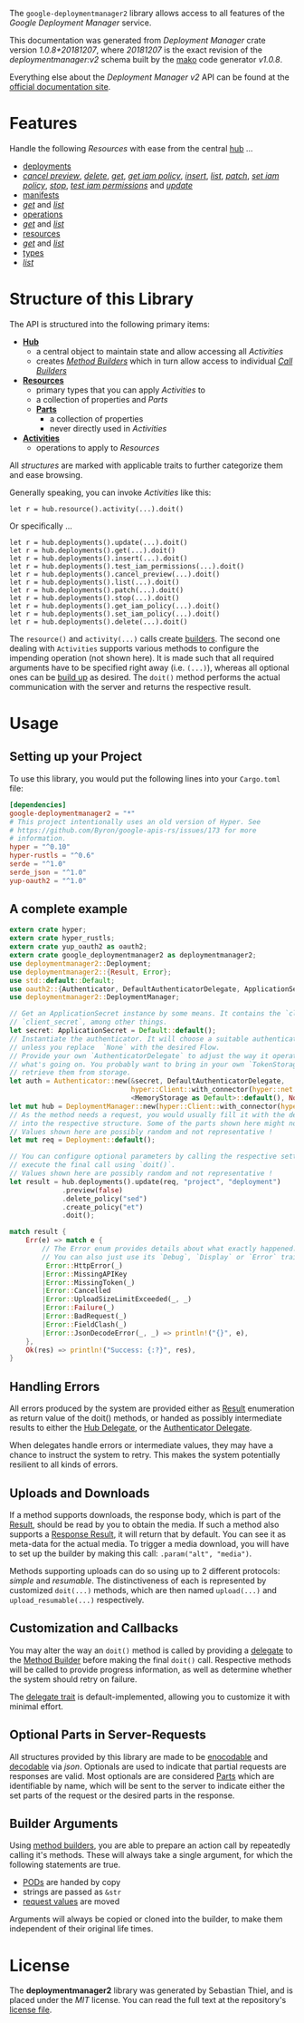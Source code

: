 <!---
DO NOT EDIT !
This file was generated automatically from 'src/mako/api/README.md.mako'
DO NOT EDIT !
-->
The `google-deploymentmanager2` library allows access to all features of the *Google Deployment Manager* service.

This documentation was generated from *Deployment Manager* crate version *1.0.8+20181207*, where *20181207* is the exact revision of the *deploymentmanager:v2* schema built by the [mako](http://www.makotemplates.org/) code generator *v1.0.8*.

Everything else about the *Deployment Manager* *v2* API can be found at the
[official documentation site](https://cloud.google.com/deployment-manager/).
# Features

Handle the following *Resources* with ease from the central [hub](https://docs.rs/google-deploymentmanager2/1.0.8+20181207/google_deploymentmanager2/struct.DeploymentManager.html) ... 

* [deployments](https://docs.rs/google-deploymentmanager2/1.0.8+20181207/google_deploymentmanager2/struct.Deployment.html)
 * [*cancel preview*](https://docs.rs/google-deploymentmanager2/1.0.8+20181207/google_deploymentmanager2/struct.DeploymentCancelPreviewCall.html), [*delete*](https://docs.rs/google-deploymentmanager2/1.0.8+20181207/google_deploymentmanager2/struct.DeploymentDeleteCall.html), [*get*](https://docs.rs/google-deploymentmanager2/1.0.8+20181207/google_deploymentmanager2/struct.DeploymentGetCall.html), [*get iam policy*](https://docs.rs/google-deploymentmanager2/1.0.8+20181207/google_deploymentmanager2/struct.DeploymentGetIamPolicyCall.html), [*insert*](https://docs.rs/google-deploymentmanager2/1.0.8+20181207/google_deploymentmanager2/struct.DeploymentInsertCall.html), [*list*](https://docs.rs/google-deploymentmanager2/1.0.8+20181207/google_deploymentmanager2/struct.DeploymentListCall.html), [*patch*](https://docs.rs/google-deploymentmanager2/1.0.8+20181207/google_deploymentmanager2/struct.DeploymentPatchCall.html), [*set iam policy*](https://docs.rs/google-deploymentmanager2/1.0.8+20181207/google_deploymentmanager2/struct.DeploymentSetIamPolicyCall.html), [*stop*](https://docs.rs/google-deploymentmanager2/1.0.8+20181207/google_deploymentmanager2/struct.DeploymentStopCall.html), [*test iam permissions*](https://docs.rs/google-deploymentmanager2/1.0.8+20181207/google_deploymentmanager2/struct.DeploymentTestIamPermissionCall.html) and [*update*](https://docs.rs/google-deploymentmanager2/1.0.8+20181207/google_deploymentmanager2/struct.DeploymentUpdateCall.html)
* [manifests](https://docs.rs/google-deploymentmanager2/1.0.8+20181207/google_deploymentmanager2/struct.Manifest.html)
 * [*get*](https://docs.rs/google-deploymentmanager2/1.0.8+20181207/google_deploymentmanager2/struct.ManifestGetCall.html) and [*list*](https://docs.rs/google-deploymentmanager2/1.0.8+20181207/google_deploymentmanager2/struct.ManifestListCall.html)
* [operations](https://docs.rs/google-deploymentmanager2/1.0.8+20181207/google_deploymentmanager2/struct.Operation.html)
 * [*get*](https://docs.rs/google-deploymentmanager2/1.0.8+20181207/google_deploymentmanager2/struct.OperationGetCall.html) and [*list*](https://docs.rs/google-deploymentmanager2/1.0.8+20181207/google_deploymentmanager2/struct.OperationListCall.html)
* [resources](https://docs.rs/google-deploymentmanager2/1.0.8+20181207/google_deploymentmanager2/struct.ResourceType.html)
 * [*get*](https://docs.rs/google-deploymentmanager2/1.0.8+20181207/google_deploymentmanager2/struct.ResourceGetCall.html) and [*list*](https://docs.rs/google-deploymentmanager2/1.0.8+20181207/google_deploymentmanager2/struct.ResourceListCall.html)
* [types](https://docs.rs/google-deploymentmanager2/1.0.8+20181207/google_deploymentmanager2/struct.Type.html)
 * [*list*](https://docs.rs/google-deploymentmanager2/1.0.8+20181207/google_deploymentmanager2/struct.TypeListCall.html)




# Structure of this Library

The API is structured into the following primary items:

* **[Hub](https://docs.rs/google-deploymentmanager2/1.0.8+20181207/google_deploymentmanager2/struct.DeploymentManager.html)**
    * a central object to maintain state and allow accessing all *Activities*
    * creates [*Method Builders*](https://docs.rs/google-deploymentmanager2/1.0.8+20181207/google_deploymentmanager2/trait.MethodsBuilder.html) which in turn
      allow access to individual [*Call Builders*](https://docs.rs/google-deploymentmanager2/1.0.8+20181207/google_deploymentmanager2/trait.CallBuilder.html)
* **[Resources](https://docs.rs/google-deploymentmanager2/1.0.8+20181207/google_deploymentmanager2/trait.Resource.html)**
    * primary types that you can apply *Activities* to
    * a collection of properties and *Parts*
    * **[Parts](https://docs.rs/google-deploymentmanager2/1.0.8+20181207/google_deploymentmanager2/trait.Part.html)**
        * a collection of properties
        * never directly used in *Activities*
* **[Activities](https://docs.rs/google-deploymentmanager2/1.0.8+20181207/google_deploymentmanager2/trait.CallBuilder.html)**
    * operations to apply to *Resources*

All *structures* are marked with applicable traits to further categorize them and ease browsing.

Generally speaking, you can invoke *Activities* like this:

```Rust,ignore
let r = hub.resource().activity(...).doit()
```

Or specifically ...

```ignore
let r = hub.deployments().update(...).doit()
let r = hub.deployments().get(...).doit()
let r = hub.deployments().insert(...).doit()
let r = hub.deployments().test_iam_permissions(...).doit()
let r = hub.deployments().cancel_preview(...).doit()
let r = hub.deployments().list(...).doit()
let r = hub.deployments().patch(...).doit()
let r = hub.deployments().stop(...).doit()
let r = hub.deployments().get_iam_policy(...).doit()
let r = hub.deployments().set_iam_policy(...).doit()
let r = hub.deployments().delete(...).doit()
```

The `resource()` and `activity(...)` calls create [builders][builder-pattern]. The second one dealing with `Activities` 
supports various methods to configure the impending operation (not shown here). It is made such that all required arguments have to be 
specified right away (i.e. `(...)`), whereas all optional ones can be [build up][builder-pattern] as desired.
The `doit()` method performs the actual communication with the server and returns the respective result.

# Usage

## Setting up your Project

To use this library, you would put the following lines into your `Cargo.toml` file:

```toml
[dependencies]
google-deploymentmanager2 = "*"
# This project intentionally uses an old version of Hyper. See
# https://github.com/Byron/google-apis-rs/issues/173 for more
# information.
hyper = "^0.10"
hyper-rustls = "^0.6"
serde = "^1.0"
serde_json = "^1.0"
yup-oauth2 = "^1.0"
```

## A complete example

```Rust
extern crate hyper;
extern crate hyper_rustls;
extern crate yup_oauth2 as oauth2;
extern crate google_deploymentmanager2 as deploymentmanager2;
use deploymentmanager2::Deployment;
use deploymentmanager2::{Result, Error};
use std::default::Default;
use oauth2::{Authenticator, DefaultAuthenticatorDelegate, ApplicationSecret, MemoryStorage};
use deploymentmanager2::DeploymentManager;

// Get an ApplicationSecret instance by some means. It contains the `client_id` and 
// `client_secret`, among other things.
let secret: ApplicationSecret = Default::default();
// Instantiate the authenticator. It will choose a suitable authentication flow for you, 
// unless you replace  `None` with the desired Flow.
// Provide your own `AuthenticatorDelegate` to adjust the way it operates and get feedback about 
// what's going on. You probably want to bring in your own `TokenStorage` to persist tokens and
// retrieve them from storage.
let auth = Authenticator::new(&secret, DefaultAuthenticatorDelegate,
                              hyper::Client::with_connector(hyper::net::HttpsConnector::new(hyper_rustls::TlsClient::new())),
                              <MemoryStorage as Default>::default(), None);
let mut hub = DeploymentManager::new(hyper::Client::with_connector(hyper::net::HttpsConnector::new(hyper_rustls::TlsClient::new())), auth);
// As the method needs a request, you would usually fill it with the desired information
// into the respective structure. Some of the parts shown here might not be applicable !
// Values shown here are possibly random and not representative !
let mut req = Deployment::default();

// You can configure optional parameters by calling the respective setters at will, and
// execute the final call using `doit()`.
// Values shown here are possibly random and not representative !
let result = hub.deployments().update(req, "project", "deployment")
             .preview(false)
             .delete_policy("sed")
             .create_policy("et")
             .doit();

match result {
    Err(e) => match e {
        // The Error enum provides details about what exactly happened.
        // You can also just use its `Debug`, `Display` or `Error` traits
         Error::HttpError(_)
        |Error::MissingAPIKey
        |Error::MissingToken(_)
        |Error::Cancelled
        |Error::UploadSizeLimitExceeded(_, _)
        |Error::Failure(_)
        |Error::BadRequest(_)
        |Error::FieldClash(_)
        |Error::JsonDecodeError(_, _) => println!("{}", e),
    },
    Ok(res) => println!("Success: {:?}", res),
}

```
## Handling Errors

All errors produced by the system are provided either as [Result](https://docs.rs/google-deploymentmanager2/1.0.8+20181207/google_deploymentmanager2/enum.Result.html) enumeration as return value of 
the doit() methods, or handed as possibly intermediate results to either the 
[Hub Delegate](https://docs.rs/google-deploymentmanager2/1.0.8+20181207/google_deploymentmanager2/trait.Delegate.html), or the [Authenticator Delegate](https://docs.rs/yup-oauth2/*/yup_oauth2/trait.AuthenticatorDelegate.html).

When delegates handle errors or intermediate values, they may have a chance to instruct the system to retry. This 
makes the system potentially resilient to all kinds of errors.

## Uploads and Downloads
If a method supports downloads, the response body, which is part of the [Result](https://docs.rs/google-deploymentmanager2/1.0.8+20181207/google_deploymentmanager2/enum.Result.html), should be
read by you to obtain the media.
If such a method also supports a [Response Result](https://docs.rs/google-deploymentmanager2/1.0.8+20181207/google_deploymentmanager2/trait.ResponseResult.html), it will return that by default.
You can see it as meta-data for the actual media. To trigger a media download, you will have to set up the builder by making
this call: `.param("alt", "media")`.

Methods supporting uploads can do so using up to 2 different protocols: 
*simple* and *resumable*. The distinctiveness of each is represented by customized 
`doit(...)` methods, which are then named `upload(...)` and `upload_resumable(...)` respectively.

## Customization and Callbacks

You may alter the way an `doit()` method is called by providing a [delegate](https://docs.rs/google-deploymentmanager2/1.0.8+20181207/google_deploymentmanager2/trait.Delegate.html) to the 
[Method Builder](https://docs.rs/google-deploymentmanager2/1.0.8+20181207/google_deploymentmanager2/trait.CallBuilder.html) before making the final `doit()` call. 
Respective methods will be called to provide progress information, as well as determine whether the system should 
retry on failure.

The [delegate trait](https://docs.rs/google-deploymentmanager2/1.0.8+20181207/google_deploymentmanager2/trait.Delegate.html) is default-implemented, allowing you to customize it with minimal effort.

## Optional Parts in Server-Requests

All structures provided by this library are made to be [enocodable](https://docs.rs/google-deploymentmanager2/1.0.8+20181207/google_deploymentmanager2/trait.RequestValue.html) and 
[decodable](https://docs.rs/google-deploymentmanager2/1.0.8+20181207/google_deploymentmanager2/trait.ResponseResult.html) via *json*. Optionals are used to indicate that partial requests are responses 
are valid.
Most optionals are are considered [Parts](https://docs.rs/google-deploymentmanager2/1.0.8+20181207/google_deploymentmanager2/trait.Part.html) which are identifiable by name, which will be sent to 
the server to indicate either the set parts of the request or the desired parts in the response.

## Builder Arguments

Using [method builders](https://docs.rs/google-deploymentmanager2/1.0.8+20181207/google_deploymentmanager2/trait.CallBuilder.html), you are able to prepare an action call by repeatedly calling it's methods.
These will always take a single argument, for which the following statements are true.

* [PODs][wiki-pod] are handed by copy
* strings are passed as `&str`
* [request values](https://docs.rs/google-deploymentmanager2/1.0.8+20181207/google_deploymentmanager2/trait.RequestValue.html) are moved

Arguments will always be copied or cloned into the builder, to make them independent of their original life times.

[wiki-pod]: http://en.wikipedia.org/wiki/Plain_old_data_structure
[builder-pattern]: http://en.wikipedia.org/wiki/Builder_pattern
[google-go-api]: https://github.com/google/google-api-go-client

# License
The **deploymentmanager2** library was generated by Sebastian Thiel, and is placed 
under the *MIT* license.
You can read the full text at the repository's [license file][repo-license].

[repo-license]: https://github.com/Byron/google-apis-rsblob/master/LICENSE.md
